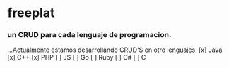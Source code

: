 # freeplat
### un CRUD para cada lenguaje de programacion.
...Actualmente estamos desarrollando CRUD'S en otro lenguajes.
 [x] Java
 [x] C++
 [x] PHP
 [ ] JS
 [ ] Go
 [ ] Ruby
 [ ] C#
 [ ] C